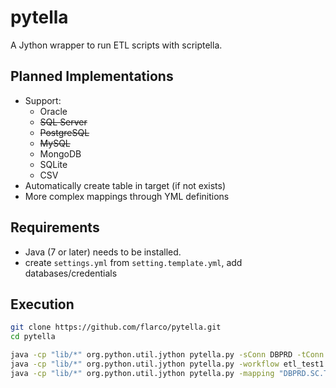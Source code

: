 # pytella
A Jython wrapper to run ETL scripts with scriptella.

## Planned Implementations
  - Support:
    - Oracle
    - ~~SQL Server~~
    - ~~PostgreSQL~~
    - ~~MySQL~~
    - MongoDB
    - SQLite
    - CSV
  - Automatically create table in target (if not exists)
  - More complex mappings through YML definitions

## Requirements
- Java (7 or later) needs to be installed.
- create `settings.yml` from `setting.template.yml`, add databases/credentials

## Execution

```bash
git clone https://github.com/flarco/pytella.git
cd pytella

java -cp "lib/*" org.python.util.jython pytella.py -sConn DBPRD -tConn DBDEV -sTable SC.TABLE1 -tTable SS.TABLE2 -truncate -showDetails
java -cp "lib/*" org.python.util.jython pytella.py -workflow etl_test1.yml -showDetails -batchSize 50000
java -cp "lib/*" org.python.util.jython pytella.py -mapping "DBPRD.SC.TABLE1:DBDEV.SS.TABLE2" -truncate -showDetails -batchSize 50000

```